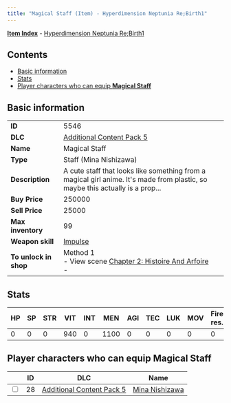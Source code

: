```yaml
---
title: "Magical Staff (Item) - Hyperdimension Neptunia Re;Birth1"
---
```


[**Item Index**](/neptunia/rb1/item/index.html) - [Hyperdimension Neptunia Re;Birth1](/neptunia/rb1)

## Contents

- [Basic information](#basic-information)
- [Stats](#stats)
- [Player characters who can equip **Magical Staff**](#player-characters-who-can-equip-magical-staff)

## Basic information

|   |   |
| -- | -- |
| **ID** | 5546 |
| **DLC** | [Additional Content Pack 5](/neptunia/rb1/dlc/14-pack5.html) |
| **Name** | Magical Staff |
| **Type** | Staff (Mina Nishizawa) |
| **Description** | A cute staff that looks like something from a magical girl anime. It's made from plastic, so maybe this actually is a prop... |
| **Buy Price** | 250000 |
| **Sell Price** | 25000 |
| **Max inventory** | 99 |
| **Weapon skill** | [Impulse](/neptunia/rb1/skill/14-3502-impulse.html) |
| **To unlock in shop** | Method 1<br />- View scene [Chapter 2: Histoire And Arfoire](/neptunia/rb1/scene/1-201-chapter-2-histoire-and-arfoire.html)<br />-  |

## Stats

| HP | SP | STR | VIT | INT | MEN | AGI | TEC | LUK | MOV | Fire res. | Ice res. | Wind res. | Lightning res. |
| -- | -- | --- | --- | --- | --- | --- | --- | --- | --- | --------- | -------- | --------- | -------------- |
| 0 | 0 | 0 | 940 | 0 | 1100 | 0 | 0 | 0 | 0 | 0 | 0 | 0 | 0 |

## Player characters who can equip **Magical Staff**

|    | ID | DLC | Name |
| -- | -- | --- | ---- |
| <input type="checkbox" id="rb1-player-14-28" class="trackbox" /> | 28 | [Additional Content Pack 5](/neptunia/rb1/dlc/14-pack5.html) | [Mina Nishizawa](/neptunia/rb1/player/14-28-mina-nishizawa.html) |